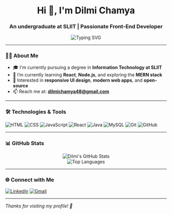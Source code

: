 <h1 align="center">Hi 👋, I'm Dilmi Chamya</h1>
<h3 align="center">An undergraduate at SLIIT | Passionate Front-End Developer</h3>

<p align="center">
  <img src="https://readme-typing-svg.herokuapp.com?font=Fira+Code&size=22&pause=1000&center=true&vCenter=true&width=435&lines=SLIIT+IT+Student;Front-End+Developer;Love+React+%7C+HTML+%7C+CSS;Learning+MERN+Stack" alt="Typing SVG" />
</p>

---

### 👩‍💻 About Me
- 🎓 I'm currently pursuing a degree in **Information Technology at SLIIT**
- 🌱 I’m currently learning **React**, **Node.js**, and exploring the **MERN stack**
- 🎯 Interested in **responsive UI design**, **modern web apps**, and **open-source**
- 📫 Reach me at: **dilmichamya48@gmail.com**

---

### 🛠️ Technologies & Tools

![HTML](https://img.shields.io/badge/-HTML5-E34F26?style=flat&logo=html5&logoColor=white)
![CSS](https://img.shields.io/badge/-CSS3-1572B6?style=flat&logo=css3)
![JavaScript](https://img.shields.io/badge/-JavaScript-F7DF1E?style=flat&logo=javascript&logoColor=black)
![React](https://img.shields.io/badge/-React-61DAFB?style=flat&logo=react&logoColor=black)
![Java](https://img.shields.io/badge/-Java-007396?style=flat&logo=java)
![MySQL](https://img.shields.io/badge/-MySQL-4479A1?style=flat&logo=mysql)
![Git](https://img.shields.io/badge/-Git-F05032?style=flat&logo=git&logoColor=white)
![GitHub](https://img.shields.io/badge/-GitHub-181717?style=flat&logo=github)

---

### 📊 GitHub Stats

<p align="center">
  <img src="https://github-readme-stats.vercel.app/api?username=chami48&show_icons=true&theme=radical" alt="Dilmi's GitHub Stats" />
  <br/>
  <img src="https://github-readme-stats.vercel.app/api/top-langs/?username=chami48&layout=compact&theme=radical" alt="Top Languages" />
</p>

---

### 🌐 Connect with Me

[![LinkedIn](https://img.shields.io/badge/-LinkedIn-blue?style=flat&logo=linkedin)](https://www.linkedin.com/in/dilmi-chamya-4892b02b7)
[![Gmail](https://img.shields.io/badge/-Gmail-D14836?style=flat&logo=gmail&logoColor=white)](mailto:dilmichamya48@gmail.com)

---

_Thanks for visiting my profile! 💖_
